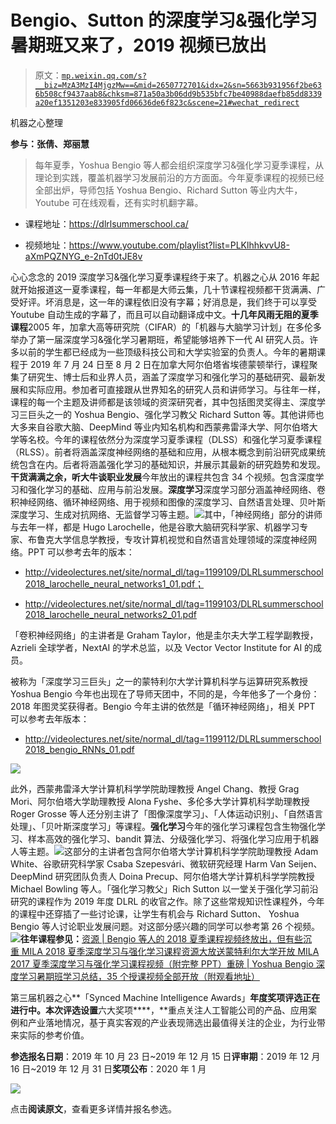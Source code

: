 # Bengio、Sutton 的深度学习&强化学习暑期班又来了，2019 视频已放出

> 原文：[`mp.weixin.qq.com/s?__biz=MzA3MzI4MjgzMw==&mid=2650772701&idx=2&sn=5663b931956f2be636b508cf9437aab8&chksm=871a50a3b06dd9b535bfc7be40988daefb85dd8339a20ef1351203e833905fd06636de6f823c&scene=21#wechat_redirect`](http://mp.weixin.qq.com/s?__biz=MzA3MzI4MjgzMw==&mid=2650772701&idx=2&sn=5663b931956f2be636b508cf9437aab8&chksm=871a50a3b06dd9b535bfc7be40988daefb85dd8339a20ef1351203e833905fd06636de6f823c&scene=21#wechat_redirect)

机器之心整理

**参与：张倩、郑丽慧**

> 每年夏季，Yoshua Bengio 等人都会组织深度学习&强化学习夏季课程，从理论到实践，覆盖机器学习发展前沿的方方面面。今年夏季课程的视频已经全部出炉，导师包括 Yoshua Bengio、Richard Sutton 等业内大牛，Youtube 可在线观看，还有实时机翻字幕。

*   课程地址：https://dlrlsummerschool.ca/

*   视频地址：https://www.youtube.com/playlist?list=PLKlhhkvvU8-aXmPQZNYG_e-2nTd0tJE8v

心心念念的 2019 深度学习&强化学习夏季课程终于来了。机器之心从 2016 年起就开始报道这一夏季课程，每一年都是大师云集，几十节课程视频都干货满满、广受好评。坏消息是，这一年的课程依旧没有字幕；好消息是，我们终于可以享受 Youtube 自动生成的字幕了，而且可以自动翻译成中文。**十几年风雨无阻的夏季课程**2005 年，加拿大高等研究院（CIFAR）的「机器与大脑学习计划」在多伦多举办了第一届深度学习&强化学习暑期班，希望能够培养下一代 AI 研究人员。许多以前的学生都已经成为一些顶级科技公司和大学实验室的负责人。今年的暑期课程于 2019 年 7 月 24 日至 8 月 2 日在加拿大阿尔伯塔省埃德蒙顿举行，课程聚集了研究生、博士后和业界人员，涵盖了深度学习和强化学习的基础研究、最新发展和实际应用。参加者可直接跟从世界知名的研究人员和讲师学习。与往年一样，课程的每一个主题及讲师都是该领域的资深研究者，其中包括图灵奖得主、深度学习三巨头之一的 Yoshua Bengio、强化学习教父 Richard Sutton 等。其他讲师也大多来自谷歌大脑、DeepMind 等业内知名机构和西蒙弗雷泽大学、阿尔伯塔大学等名校。今年的课程依然分为深度学习夏季课程（DLSS）和强化学习夏季课程（RLSS）。前者将涵盖深度神经网络的基础和应用，从根本概念到前沿研究成果统统包含在内。后者将涵盖强化学习的基础知识，并展示其最新的研究趋势和发现。**干货满满之余，听大牛谈职业发展**今年放出的课程共包含 34 个视频。包含深度学习和强化学习的基础、应用与前沿发展。**深度学习**深度学习部分涵盖神经网络、卷积神经网络、循环神经网络、用于视频和图像的深度学习、自然语言处理、贝叶斯深度学习、生成对抗网络、无监督学习等主题。![](img/253a020b2d6b1087e26b854d6c93681d.jpg)其中，「神经网络」部分的讲师与去年一样，都是 Hugo Larochelle，他是谷歌大脑研究科学家、机器学习专家、布鲁克大学信息学教授，专攻计算机视觉和自然语言处理领域的深度神经网络。PPT 可以参考去年的版本：

*   http://videolectures.net/site/normal_dl/tag=1199109/DLRLsummerschool2018_larochelle_neural_networks1_01.pdf；

*   http://videolectures.net/site/normal_dl/tag=1199103/DLRLsummerschool2018_larochelle_neural_networks2_01.pdf

「卷积神经网络」的主讲者是 Graham Taylor，他是圭尔夫大学工程学副教授，Azrieli 全球学者，NextAI 的学术总监，以及 Vector Vector Institute for AI 的成员。

被称为「深度学习三巨头」之一的蒙特利尔大学计算机科学与运算研究系教授 Yoshua Bengio 今年也出现在了导师天团中，不同的是，今年他多了一个身份：2018 年图灵奖获得者。Bengio 今年主讲的依然是「循环神经网络」，相关 PPT 可以参考去年版本：

*   http://videolectures.net/site/normal_dl/tag=1199112/DLRLsummerschool2018_bengio_RNNs_01.pdf

![](img/ad2bf137085c2fe24e17cf6f77b1e883.jpg)

此外，西蒙弗雷泽大学计算机科学学院助理教授 Angel Chang、教授 Grag Mori、阿尔伯塔大学助理教授 Alona Fyshe、多伦多大学计算机科学助理教授 Roger Grosse 等人还分别主讲了「图像深度学习」、「人体运动识别」、「自然语言处理」、「贝叶斯深度学习」等课程。**强化学习**今年的强化学习课程包含生物强化学习、样本高效的强化学习、bandit 算法、分级强化学习、将强化学习应用于机器人等主题。![](img/f6fd3a9dbb7b57071b6ebc09571446a4.jpg)这部分的主讲者包含阿尔伯塔大学计算机科学学院助理教授 Adam White、谷歌研究科学家 Csaba Szepesvári、微软研究经理 Harm Van Seijen、DeepMind 研究团队负责人 Doina Precup、阿尔伯塔大学计算机科学学院教授 Michael Bowling 等人。「强化学习教父」Rich Sutton 以一堂关于强化学习前沿研究的课程作为 2019 年度 DLRL 的收官之作。除了这些常规知识性课程外，今年的课程中还穿插了一些讨论课，让学生有机会与 Richard Sutton、 Yoshua Bengio 等人讨论职业发展问题。对这部分感兴趣的同学可以参考第 26 个视频。![](img/e060188e07ecd7cd0ded45d61b6603a6.jpg)**往年课程参见：**[资源 | Bengio 等人的 2018 夏季课程视频终放出，但有些沉重 ](http://mp.weixin.qq.com/s?__biz=MzA3MzI4MjgzMw==&mid=2650750516&idx=2&sn=cc159764187479a67539b58e931ed31f&chksm=871afa4ab06d735ca7f13e58001244d1af9b839531922ffac208e27297a789156b013ae19703&scene=21#wechat_redirect)[MILA 2018 夏季深度学习与强化学习课程资源大放送](http://mp.weixin.qq.com/s?__biz=MzA3MzI4MjgzMw==&mid=2650750266&idx=1&sn=8581754df249ddaaa1b72ae37f9fcf9e&chksm=871af944b06d70524fa06cbc5a5dd19e30c81b32efdf1622813321f80be75b1af6e51d593fac&scene=21#wechat_redirect)[蒙特利尔大学开放 MILA 2017 夏季深度学习与强化学习课程视频（附完整 PPT）](http://mp.weixin.qq.com/s?__biz=MzA3MzI4MjgzMw==&mid=2650730321&idx=1&sn=dbf710544d5a00341fca20dd814a33a3&chksm=871b2b2fb06ca239a2b4b4c9d7ce35e831eef85faaf57f83e527cce949df6e2fecd7a9f8b206&scene=21#wechat_redirect)[重磅 | Yoshua Bengio 深度学习暑期班学习总结，35 个授课视频全部开放（附观看地址）](http://mp.weixin.qq.com/s?__biz=MzA3MzI4MjgzMw==&mid=2650718578&idx=1&sn=ff7d748b149e7952c9fa3b53cefd5afc&chksm=871b050cb06c8c1a54fa4137b167e721b3687a892a3eb98313db2c531a4f77dacc594b542319&scene=21#wechat_redirect)

第三届机器之心**「Synced Machine Intelligence Awards」**年度奖项评选正在进行中。本次评选设置**六大奖项****，**重点关注人工智能公司的产品、应用案例和产业落地情况，基于真实客观的产业表现筛选出最值得关注的企业，为行业带来实际的参考价值。

**参选报名日期**：2019 年 10 月 23 日~2019 年 12 月 15 日**评审期**：2019 年 12 月 16 日~2019 年 12 月 31 日**奖项公布**：2020 年 1 月

![](https://mp.weixin.qq.com/s?__biz=MzA3MzI4MjgzMw==&mid=2650772433&idx=1&sn=64fad90bc878d9f39ced4aca847e9b0e&scene=21#wechat_redirect)

点击**阅读原文**，查看更多详情并报名参选。